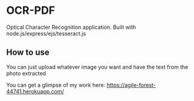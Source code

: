 # OCR-PDF
Optical Character Recognition application. Built with node.js/express/ejs/tesseract.js

## How to use
You can just upload whatever image you want and have the text from the photo extracted

You can get a glimpse of my work here: https://agile-forest-44741.herokuapp.com/
